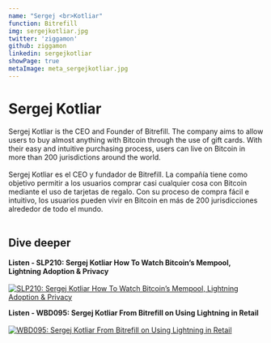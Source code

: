 ```yaml
---
name: "Sergej <br>Kotliar"
function: Bitrefill
img: sergejkotliar.jpg
twitter: 'ziggamon'
github: ziggamon
linkedin: sergejkotliar
showPage: true
metaImage: meta_sergejkotliar.jpg
---
```


# Sergej Kotliar
 
Sergej Kotliar is the CEO and Founder of Bitrefill. The company aims to allow users to buy almost anything with Bitcoin through the use of gift cards. With their easy and intuitive purchasing process, users can live on Bitcoin in more than 200 jurisdictions around the world.
<br><br>
Sergej Kotliar es el CEO y fundador de Bitrefill. La compañía tiene como objetivo permitir a los usuarios comprar casi cualquier cosa con Bitcoin mediante el uso de tarjetas de regalo. Con su proceso de compra fácil e intuitivo, los usuarios pueden vivir en Bitcoin en más de 200 jurisdicciones alrededor de todo el mundo.
<br><br>

## Dive deeper


<div class="grid grid-cols-2 gap-5">
<div class="p-3 my-2">

**Listen - SLP210: Sergej Kotliar How To Watch Bitcoin’s Mempool, Lightning Adoption & Privacy** <br><br>
[ ![SLP210: Sergej Kotliar How To Watch Bitcoin’s Mempool, Lightning Adoption & Privacy](/content/sergejkotliar_slp210.jpeg)](https://open.spotify.com/episode/5giikTYzBj2mFZ1NvkiuK8/)
</div>

<div class="p-3 my-2">

**Listen - WBD095: Sergej Kotliar From Bitrefill on Using Lightning in Retail**  <br><br>
[![WBD095: Sergej Kotliar From Bitrefill on Using Lightning in Retail](/content/sergejkotliar_l76.jpeg)](https://open.spotify.com/episode/3GjWEKKidqn9OHJJmkORAx/)
</div>
</div>

<br>
